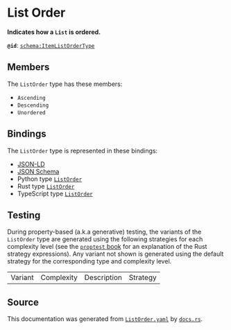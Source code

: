 # List Order

**Indicates how a `List` is ordered.**

**`@id`**: [`schema:ItemListOrderType`](https://schema.org/ItemListOrderType)

## Members

The `ListOrder` type has these members:

- `Ascending`
- `Descending`
- `Unordered`

## Bindings

The `ListOrder` type is represented in these bindings:

- [JSON-LD](https://stencila.dev/ListOrder.jsonld)
- [JSON Schema](https://stencila.dev/ListOrder.schema.json)
- Python type [`ListOrder`](https://github.com/stencila/stencila/blob/main/python/python/stencila/types/list_order.py)
- Rust type [`ListOrder`](https://github.com/stencila/stencila/blob/main/rust/schema/src/types/list_order.rs)
- TypeScript type [`ListOrder`](https://github.com/stencila/stencila/blob/main/typescript/src/types/ListOrder.ts)

## Testing

During property-based (a.k.a generative) testing, the variants of the `ListOrder` type are generated using the following strategies for each complexity level (see the [`proptest` book](https://proptest-rs.github.io/proptest/) for an explanation of the Rust strategy expressions). Any variant not shown is generated using the default strategy for the corresponding type and complexity level.

|         |            |             |          |
| ------- | ---------- | ----------- | -------- |
| Variant | Complexity | Description | Strategy |

## Source

This documentation was generated from [`ListOrder.yaml`](https://github.com/stencila/stencila/blob/main/schema/ListOrder.yaml) by [`docs.rs`](https://github.com/stencila/stencila/blob/main/rust/schema-gen/src/docs.rs).